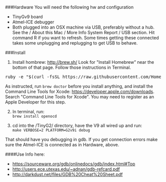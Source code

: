 ###Hardware
You will need the following hw and configuration
* TinyGv9 board
* Atmel-ICE debugger
* Both plugged into an OSX machine via USB, preferably without a hub. See the <Apple> / About this Mac / More Info System Report / USB section. Hit command R if you want to refresh. Some times getting these connected takes some unplugging and replugging to get USB to behave.

###Install
1. Install hombrew: http://brew.sh/
   Look for "Install Homebrew” near the bottom of that page. Follow those instructions in Terminal.<br>
<pre>
ruby -e "$(curl -fsSL https://raw.githubusercontent.com/Homebrew/install/master/install)"
</pre>
As instructed, run `brew doctor` before you install anything, and 
install the Command Line Tools for Xcode: https://developer.apple.com/downloads. Search "Command Line Tools for Xcode". You may need to register as an Apple Developer for this step.

2. In terminal, run:<br>
`brew install openocd`

3. cd into the <project>/TinyG2/ directory, have the V9 all wired up and run:<br>
`make VERBOSE=2 PLATFORM=G2v9i debug`

That should have you debugging in gdb. If you get connection errors make sure the Atmel-ICE is connected as in Hardware, above.

####Use
Info here: 
* https://sourceware.org/gdb/onlinedocs/gdb/index.html#Top
* http://users.ece.utexas.edu/~adnan/gdb-refcard.pdf
* http://darkdust.net/files/GDB%20Cheat%20Sheet.pdf

